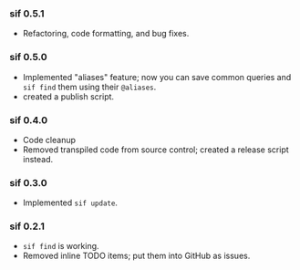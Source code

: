 ### sif 0.5.1

* Refactoring, code formatting, and bug fixes.

### sif 0.5.0

* Implemented "aliases" feature; now you can save common queries and `sif find`
them using their `@aliases`.
* created a publish script.

### sif 0.4.0

* Code cleanup
* Removed transpiled code from source control; created a release script instead.

### sif 0.3.0

* Implemented `sif update`. 

### sif 0.2.1

* `sif find` is working.
* Removed inline TODO items; put them into GitHub as issues.
